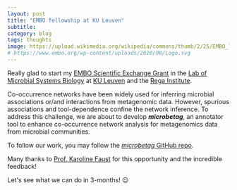 ```yaml
---
layout: post
title: "EMBO fellowship at KU Leuven"
subtitle: 
category: blog
tags: thoughts
image: https://upload.wikimedia.org/wikipedia/commons/thumb/2/25/EMBO_logo.png/640px-EMBO_logo.png
# https://www.embo.org/wp-content/uploads/2020/08/Logo.svg
---
```


Really glad to start my [EMBO Scientific Exchange Grant](https://www.embo.org/funding/fellowships-grants-and-career-support/scientific-exchange-grants/) in the [Lab of Microbial Systems Biology](http://msysbiology.com/) at [KU Leuven](https://www.kuleuven.be/kuleuven/) and the [Rega Institute](https://rega.kuleuven.be/). 


Co-occurrence networks have been widely used for inferring microbial associations or/and interactions from metagenomic data. 
However, spurious associations and tool-dependence confine the network inference.
To address this challenge, we are about to develop ***microbetag***, an annotator tool to enhance co-occurrence network analysis for metagenomics data from microbial communities.

To follow our work, you may follow the [*microbetag* GitHub repo](https://github.com/hariszaf/microbetag).

Many thanks to [Prof. Karoline Faust](http://msysbiology.com/cv.html) for this opportunity and the incredible feedback! 


Let's see what we can do in 3-months! :wink:

